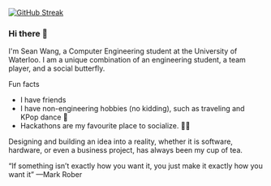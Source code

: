 [![GitHub Streak](https://github-readme-streak-stats.herokuapp.com/?user=PrecisionPilot&theme=tokyonight)](https://git.io/streak-stats)

### Hi there 👋
I'm Sean Wang, a Computer Engineering student at the University of Waterloo. I am a unique combination of an engineering student, a team player, and a social butterfly.

Fun facts
- I have friends
- I have non-engineering hobbies (no kidding), such as traveling and KPop dance 🕺
- Hackathons are my favourite place to socialize. 👩‍💻

Designing and building an idea into a reality, whether it is software, hardware, or even a business project, has always been my cup of tea.

“If something isn’t exactly how you want it, you just make it exactly how you want it”
—Mark Rober

<!--
**PilotPrix/PilotPrix** is a ✨ _special_ ✨ repository because its `README.md` (this file) appears on your GitHub profile.

Here are some ideas to get you started:

- 🔭 I’m currently working on ...
- 🌱 I’m currently learning ...
- 👯 I’m looking to collaborate on ...
- 🤔 I’m looking for help with ...
- 💬 Ask me about ...
- 📫 How to reach me: ...
- 😄 Pronouns: ...
- ⚡ Fun fact: ...
-->
